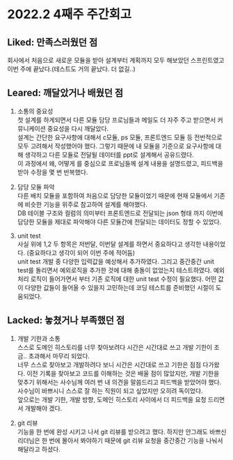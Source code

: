 
# 2022.2 4째주 주간회고

## Liked: 만족스러웠던 점

회사에서 처음으로 새로운 모듈을 받아 설계부터 계획까지 모두 해보았던 스프린트였고 이번 주에 끝났다.(테스트도 거의 끝났다. 더 없길..)  

## Leared: 깨달았거나 배웠던 점

1. 소통의 중요성  
첫 설계를 하게되면서 다른 모듈 담당 프로님들과 메일도 더 자주 주고 받으면서 커뮤니케이션 중요성을 다시 깨달았다.  
설계는 간단한 요구사항에 대해서 c모듈, ps 모듈, 프론트엔드 모듈 등 전반적으로 모두 고려해서 작성했어야 했다. 그렇기 때문에 내 모듈을 기준으로 요구사항에 대해 생각하고 다른 모듈로 전달될 데이터를 ppt로 설계해서 공유드렸다.  
이 과정에서 왜, 어떻게 를 중심으로 프로님들께 설계 내용을 설명드렸고, 피드백을 받아 수정을 몇 번 반복했다.

2. 담당 모듈 파악  
다른 배치 모듈을 포함하여 처음으로 담당한 모듈이었기 때문에 현재 모듈에서 기존에 비슷한 기능을 위주로 참고하여 설계를 해야했다.  
DB 테이블 구조와 컬럼의 의미부터 프론트엔드로 전달되는 json 형태 까지 이번에 담당한 모듈을 제대로 파악해야 다른 모듈간에 전달되는 데이터도 정할 수 있었다.

3. unit test  
사실 위에 1,2 두 항목은 저번달, 이번달 설계를 하면서 중요하다고 생각한 내용이었다. (중요하다고 생각이 되어 이번 주에 적어둠)  
unit test 개발 중 다양한 입력값을 예상해서 추가하였다. 그리고 중간중간 unit test를 돌리면서 예외로직을 추가한 것에 대해 충돌이 없었는지 테스트하였다. 예외처리 로직이 들어가면서 부터 기존 로직에 대한 unit test 수정이 필요했다. 어떤 값이 다양한 값들이 들어올 수 있을지 고민하는데 코딩 테스트를 준비했던 시절이 도움되었다.

## Lacked: 놓쳤거나 부족했던 점

1. 개발 기한과 소통  
스스로 도메인 히스토리를 너무 찾아보려다 시간은 시간대로 쓰고 개발 기한이 조금.. 초과해서 마무리 되었다.  
너무 스스로 찾아보고 개발하려다 보니 시간은 시간대로 쓰고 기한은 점점 다가왔다. 이전 기록을 찾아보고 코드를 이해하는 것은 배울 점이 많았지만, 개발 기한을 맞추기 위해서는 사수님께 여러 번 내 의견을 말씀드리고 피드백을 받았어야 했다. 사수님이 바쁘시니 스스로 잘 하는 직원이 되고 싶었지만 오히려 독이었다.  
앞으로는 개발 기한, 개발 방향, 도메인 히스토리 사이에서 더 피드백을 요청 드리면서 개발해야 겠다.  

2. git 리뷰  
기능을 한 번에 완성 시키고 나서 git 리뷰를 받으려고 했다. 하지만 안그래도 바쁘신 리더님은 한 번에 몰아서 봐야하기 때문에 git 리뷰 요청을 중간중간 기능을 나눠서 해달라고 하셨다. 